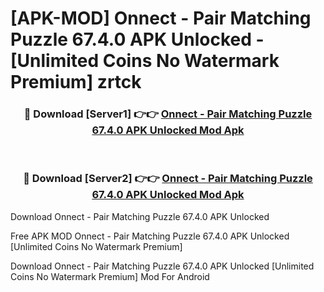 # [APK-MOD] Onnect - Pair Matching Puzzle 67.4.0 APK Unlocked - [Unlimited Coins No Watermark Premium] zrtck



<div align="center">
<h3>🔴 Download [Server1] 👉👉 <a href="https://momento.my/?title=Onnect_-_Pair_Matching_Puzzle_67.4.0_APK_Unlocked">Onnect - Pair Matching Puzzle 67.4.0 APK Unlocked Mod Apk</a></h3><br>

<h3>🔴 Download [Server2] 👉👉 <a href="https://momento.my/?title=Onnect_-_Pair_Matching_Puzzle_67.4.0_APK_Unlocked">Onnect - Pair Matching Puzzle 67.4.0 APK Unlocked Mod Apk</a></h3>
</div>



Download Onnect - Pair Matching Puzzle 67.4.0 APK Unlocked 

Free APK MOD Onnect - Pair Matching Puzzle 67.4.0 APK Unlocked [Unlimited Coins No Watermark Premium]

Download Onnect - Pair Matching Puzzle 67.4.0 APK Unlocked [Unlimited Coins No Watermark Premium] Mod For Android
